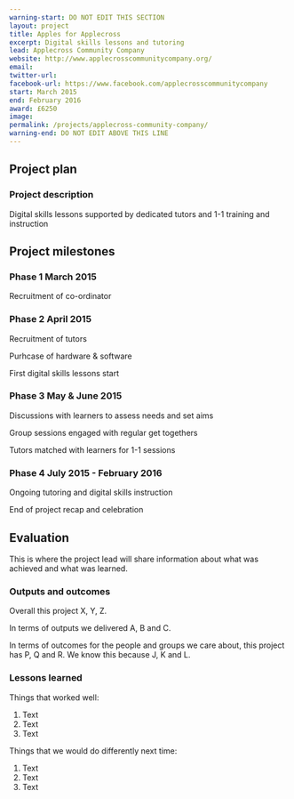 ```yaml
---
warning-start: DO NOT EDIT THIS SECTION
layout: project
title: Apples for Applecross
excerpt: Digital skills lessons and tutoring
lead: Applecross Community Company
website: http://www.applecrosscommunitycompany.org/
email: 
twitter-url: facebook-url: https://www.facebook.com/applecrosscommunitycompany
start: March 2015
end: February 2016
award: £6250
image:
permalink: /projects/applecross-community-company/
warning-end: DO NOT EDIT ABOVE THIS LINE
---
```


## Project plan

### Project description

Digital skills lessons supported by dedicated tutors and 1-1 training and instruction

## Project milestones

### Phase 1 March 2015

Recruitment of co-ordinator

### Phase 2 April 2015

Recruitment of tutors

Purhcase of hardware & software

First digital skills lessons start

### Phase 3 May & June 2015

Discussions with learners to assess needs and set aims

Group sessions engaged with regular get togethers

Tutors matched with learners for 1-1 sessions

### Phase 4 July 2015 - February 2016

Ongoing tutoring and digital skills instruction

End of project recap and celebration



## Evaluation

This is where the project lead will share information about what was achieved and what was learned.

### Outputs and outcomes

Overall this project X, Y, Z.

In terms of outputs we delivered A, B and C.

In terms of outcomes for the people and groups we care about, this project has P, Q and R. We know this because J, K and L.

### Lessons learned

Things that worked well:

1. Text
2. Text
3. Text

Things that we would do differently next time:

1. Text
2. Text
3. Text
